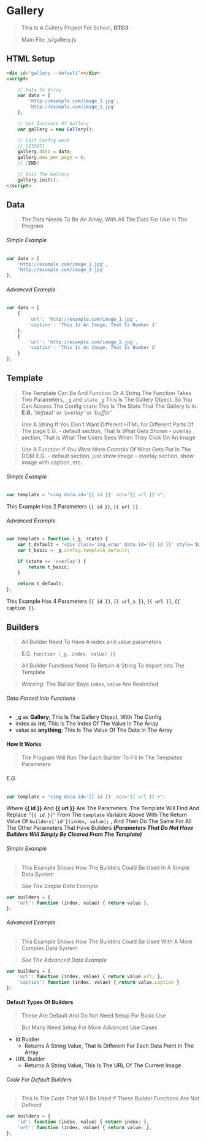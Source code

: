 # Gallery
> This Is A Gallery Project For School, **DTG3**

> Main File: js/gallery.js

## HTML Setup
```html
<div id="gallery --default"></div>
<script>

    // Data In Array
    var data = [
        'http://example.com/image_1.jpg',
        'http://example.com/image_2.jpg'
    ];

    // Get Instance Of Gallery
    var gallery = new Gallery();

    // Edit Config Here
    // [START]
    gallery.data = data;
    gallery.max_per_page = 6;
    // [END]

    // Init The Gallery
    gallery.init();
</script>
```

## Data
> The Data Needs To Be An Array, With All The Data For Use In The Program

###### Simple Example
```javascript
var data = [
    'http://example.com/image_1.jpg',
    'http://example.com/image_2.jpg'
];
```

###### Advanced Example
```javascript
var data = [
    {
        'url': 'http://example.com/image_1.jpg',
        'caption': 'This Is An Image, That Is Number 1'
    },
    {
        'url': 'http://example.com/image_2.jpg',
        'caption': 'This Is An Image, That Is Number 2'
    }
];
```

## Template
> The Template Can Be And Function Or A String
> The Function Takes Two Parameters, `_g` and `state`
> `_g` This Is The Gallery Object, So You Can Access The Config
> `state` This Is The State That The Gallery Is In. **E.G.** *'default'* or *'overlay'* or *'buffer'*

> Use A String If You Don't Want Different HTML for Different Parts Of The page
> E.G. - default section, That Is What Gets Shown
>      - overlay section, That is What The Users Sees When They Click On An Image

> Use A Function If You Want More Controls Of What Gets Put In The DOM
> E.G. - default section, just show image
>      - overlay section, show image with caption, etc..

###### Simple Example
```javascript
var template = "<img data-id='{{ id }}' scr='{{ url }}'>";
```

This Example Has 2 Parameters `{{ id }}`, `{{ url }}`.

###### Advanced Example
```javascript
var template = function (_g, state) {
    var t_default = "<div class='img_wrap' data-id='{{ id }}' style='background-image: url(\"{{ url_s }}\");min-height:{{ height }};width:{{ width }};'><img src='{{ url }}'><div class='caption'>{{ caption }}</div></div>";
    var t_basic = _g.config.template_default;

    if (state == 'overlay') {
        return t_basic;
    }

    return t_default;
};
```

This Example Has 4 Parameters `{{ id }}`, `{{ url_s }}`, `{{ url }}`, `{{ caption }}`.

## Builders
> All Builder Need To Have A index and value parameters

> E.G. `function (_g, index, value) {}`

> All Builder Functions Need To Return A String To Import Into The Template

> *Warning:* The Builder Keys `index`, `value` Are Restricted

###### Data Parsed Into Functions

 * \_g as **Gallery**;      This Is The Gallery Object, With The Config
 * index as **int**;        This Is The Index Of The Value In The Array
 * value as **anything**;   This Is The Value Of The Data In The Array

#### How It Works

> The Program Will Run The Each Builder
> To Fill In The Templates Parameters

###### E.G.
```javascript
var template = "<img data-id='{{ id }}' scr='{{ url }}'>";
```
Where **{{ id }}** And **{{ url }}** Are The Parameters.
The Template Will Find And Replace `"{{ id }}"` From The `template` Variable Above
With The Return Value Of `builders['id'](index, value);` , And Then Do The Same For All The Other Parameters That Have Builders
***(Parameters That Do Not Have Builders Will Simply Be Cleared From The Template)***

###### Simple Example
> This Example Shows How The Builders Could Be Used In A Simple Data System

> *See The Simple Data Example*

```javascript
var builders = {
    'url': function (index, value) { return value },
};
```

###### Advanced Example
> This Example Shows How The Builders Could Be Used With A More Complex Data System

> *See The Advanced Data Example*

```javascript
var builders = {
    'url': function (index, value) { return value.url; },
    'caption': function (index, value) { return value.caption }
};
```

#### Default Types Of Builders
> These Are Default And Do Not Need Setup For Basic Use

> But Many Need Setup For More Advanced Use Cases

* Id Buidler  
    * Returns A String Value, That Is Different For Each Data Point In The Array
* URL Builder
    * Returns A String Value, This Is The URL Of The Current Image

###### Code For Default Builders
> This Is The Code That Will Be Used If These Builder Functions Are Not Defined

```javascript
var builders = {
    'id': function (index, value) { return index; },
    'url': function (index, value) { return value; },
};
```
